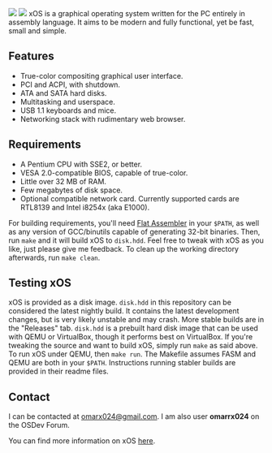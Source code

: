 ![](https://s11.postimg.org/a0wkezumr/Virtual_Box_x_OS_21_06_2017_19_56_32.png)
![](https://s12.postimg.org/5g8yqjot9/xos_network.png)
xOS is a graphical operating system written for the PC entirely in assembly language. It aims to be modern and fully functional, yet be fast, small and simple.  

## Features
* True-color compositing graphical user interface.
* PCI and ACPI, with shutdown.
* ATA and SATA hard disks.
* Multitasking and userspace.
* USB 1.1 keyboards and mice.
* Networking stack with rudimentary web browser.

## Requirements
* A Pentium CPU with SSE2, or better.
* VESA 2.0-compatible BIOS, capable of true-color.
* Little over 32 MB of RAM.
* Few megabytes of disk space.
* Optional compatible network card. Currently supported cards are RTL8139 and Intel i8254x (aka E1000).

For building requirements, you'll need [Flat Assembler](http://flatassembler.net) in your `$PATH`, as well as any version of GCC/binutils capable of generating 32-bit binaries. Then, run `make` and it will build xOS to `disk.hdd`. Feel free to tweak with xOS as you like, just please give me feedback. To clean up the working directory afterwards, run `make clean`.

## Testing xOS
xOS is provided as a disk image. `disk.hdd` in this repository can be considered the latest nightly build. It contains the latest development changes, but is very likely unstable and may crash. More stable builds are in the "Releases" tab. `disk.hdd` is a prebuilt hard disk image that can be used with QEMU or VirtualBox, though it performs best on VirtualBox. If you're tweaking the source and want to build xOS, simply run `make` as said above. To run xOS under QEMU, then `make run`. The Makefile assumes FASM and QEMU are both in your `$PATH`. Instructions running stabler builds are provided in their readme files.  

## Contact
I can be contacted at omarx024@gmail.com. I am also user **omarrx024** on the OSDev Forum.  

You can find more information on xOS [here](https://omarrx024.github.io/).

